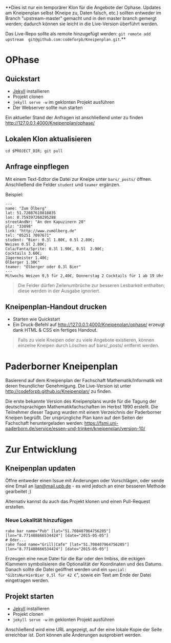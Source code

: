 **Dies ist nur ein temporärer Klon für die Angebote der Ophase. Updates am 
Kneipenplan selbst (Kneipe zu, Daten falsch, etc.) sollten entweder im Branch 
"upstream-master" gemacht und in den master branch gemergt werden; dadurch 
können sie leicht in die Live-Version überführt werden.

Das Live-Repo sollte als remote hinzugefügt werden: ```git remote add upstream 
git@github.com:codeforpb/Kneipenplan.git```.**

# OPhase

## Quickstart

 * [Jekyll](http://jekyllrb.com/docs/installation/) installieren
 * Projekt clonen
 * ```jekyll serve -w``` im geklonten Projekt ausführen
 * Der Webserver sollte nun starten

Ein aktueller Stand der Anfragen ist anschließend unter zu finden http://127.0.0.1:4000/Kneipenplan/ophase/

## Lokalen Klon aktualisieren

```cd $PROJECT_DIR; git pull```

## Anfrage einpflegen

Mit einem Text-Editor die Datei zur Kneipe unter ```bars/_posts/``` öffnen. 
Anschließend die Felder ```student``` und ```teamer``` ergänzen.

Beispiel: 
```
---
name: "Zum Ölberg"
lat: 51.72087618818835 
lon: 8.759397268295288
streetAndNr: "An den Kapuzinern 20"
plz: "33098"
link: "http://www.zumölberg.de"
tel: "05251 7097671"
student: "Bier: 0.3l 1.80€, 0.5l 2.80€; 
Weizen 0.5l 2.80€; 
Cola/Fanta/Sprite: 0.3l 1.90€, 0.5l  2.90€; 
Cocktails 3.60€;
Jägermeister 1.40€;
Ölberger 1.30€"
teamer: "Ölberger oder 0.3l Bier"
---
Mitwochs Weizen 0,5 für 2,40€, Donnerstag 2 Cocktails für 1 ab 19 Uhr
```

> Die Felder dürfen Zeilenumbrüche zur besseren Lesbarkeit enthalten; diese werden
> in der Ausgabe ignoriert.

## Kneipenplan-Handout drucken

 * Starten wie Quickstart
 * Ein Druck-Befehl auf http://127.0.0.1:4000/Kneipenplan/ophase/ erzeugt dank 
   HTML & CSS ein fertiges Handout.

> Falls zu viele Kneipen oder zu viele Angebote existieren, können einzelne 
> Kneipen durch Löschen auf bars/_posts/ entfernt werden.

# Paderborner Kneipenplan

Basierend auf dem Kneipenplan der Fachschaft Mathematik/Informatik mit
deren freundlicher Genehmigung. Die Live-Version ist unter 
http://codeforpb.github.io/Kneipenplan/ zu finden.

Die erste bekannte Version des Kneipenplans wurde für die Tagung der 
deutschsprachigen Mathematikfachschaften im Herbst 1990 erstellt. Die Teilnehmer 
dieser Tagung wurden mit einem Verzeichnis der Paderborner Kneipen begrüßt. Der 
ursprüngliche Plan kann auf den Seiten der Fachschaft heruntergeladen werden: 
https://fsmi.uni-paderborn.de/service/essen-und-trinken/kneipenplan/version-10/


# Zur Entwicklung
## Kneipenplan updaten
Öffne entweder einen Issue mit Änderungen oder Vorschlägen, oder sende eine 
Email an ljan@mail.upb.de - es wird jedoch an einer besseren Methode gearbeitet 
;)

Alternativ kannst du auch das Projekt klonen und einen Pull-Request erstellen.

### Neue Lokalität hinzufügen
    rake bar name="Pub" [lat="51.708407964756205"] [lon="8.771488666534424"] [date="2015-05-05"]
    # Oder...
    rake food name="Grill|Cafe" [lat="51.708407964756205"] [lon="8.771488666534424"] [date="2015-05-05"]
Erzeugen eine neue Datei für die Bar oder den Imbiss, die eckigen Klammern 
symbolisieren die Optionalität der Koordinaten und des Datums. Danach sollte die 
Datei geöffnet werden und ein `special: "GibtsNurHierBier 0,5l für 42 €`", sowie 
ein Text am Ende der Datei eingetragen werden.

## Projekt starten

 * [Jekyll](http://jekyllrb.com/docs/installation/) installieren
 * Projekt clonen
 * ```jekyll serve -w``` im geklonten Projekt ausführen

Anschließend wird eine URL angezeigt, auf der eine lokale Kopie der Seite 
erreichbar ist. Dort können alle Änderungen ausprobiert werden.